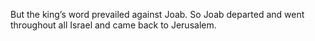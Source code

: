 But the king’s word prevailed against Joab. So Joab departed and went throughout all Israel and came back to Jerusalem.

